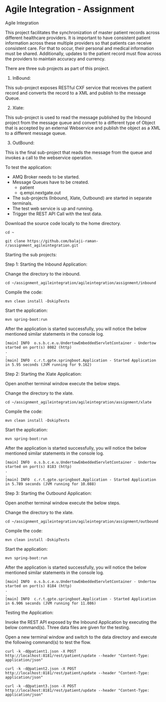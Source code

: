 # Agile Integration - Assignment

Agile Integration

This project facilitates the synchronization of master patient records across different healthcare providers. It is important to have consistent patient information across these multiple providers so that patients can receive consistent care. For that to occur, their personal and medical information must be shared. Additionally, updates to the patient record must flow across the providers to maintain accuracy and currency.

There are three sub projects as part of this project.

1. InBound:

This sub-project exposes RESTful CXF service that receives the patient record and converts the record to a XML and publish to the message Queue.

2. Xlate:

This sub-project is used to read the message published by the Inbound project from the message queue and convert to a different type of Object that is accepted by an external Webservice and publish the object as a XML to a different message queue.

3. OutBound:

This is the final sub-project that reads the message from the queue and invokes a call to the webservice operation.


To test the application:

<ul>
  <li>AMQ Broker needs to be started.</li>
  <li>
    Message Queues have to be created.
    <ul>
      <li>patient</li>
      <li>q.empi.nextgate.out</li>
    </ul>
  </li>
  <li>The sub-projects (Inbound, Xlate, Outbound) are started in separate terminals.</li>
  <li>The test web service is up and running.</li>
  <li>Trigger the REST API Call with the test data.</li>    
</ul>

Download the source code locally to the home directory.

```
cd ~

git clone https://github.com/balaji-raman-r/assignment_agileintegration.git

```

Starting the sub projects:

Step 1: Starting the Inbound Application:

Change the directory to the inbound.

```
cd ~/assignment_agileintegration/agileintegration/assignment/inbound
```
Compile the code:

```
mvn clean install -DskipTests
```
Start the application:

```
mvn spring-boot:run
```

After the application is started successfully, you will notice the below mentioned similar statements in the console log.

```
[main] INFO  o.s.b.c.e.u.UndertowEmbeddedServletContainer - Undertow started on port(s) 8082 (http)
.
.
[main] INFO  c.r.t.gpte.springboot.Application - Started Application in 5.95 seconds (JVM running for 9.162)
```

Step 2: Starting the Xlate Application:

Open another terminal window execute the below steps.

Change the directory to the xlate.

```
cd ~/assignment_agileintegration/agileintegration/assignment/xlate
```
Compile the code:

```
mvn clean install -DskipTests
```
Start the application:

```
mvn spring-boot:run
```

After the application is started successfully, you will notice the below mentioned similar statements in the console log.

```
[main] INFO  o.s.b.c.e.u.UndertowEmbeddedServletContainer - Undertow started on port(s) 8183 (http)
.
.
[main] INFO  c.r.t.gpte.springboot.Application - Started Application in 5.789 seconds (JVM running for 10.088)
```

Step 3: Starting the Outbound Application:

Open another terminal window execute the below steps.

Change the directory to the xlate.

```
cd ~/assignment_agileintegration/agileintegration/assignment/outbound
```
Compile the code:

```
mvn clean install -DskipTests
```
Start the application:

```
mvn spring-boot:run
```

After the application is started successfully, you will notice the below mentioned similar statements in the console log.

```
[main] INFO  o.s.b.c.e.u.UndertowEmbeddedServletContainer - Undertow started on port(s) 8184 (http)
.
.
[main] INFO  c.r.t.gpte.springboot.Application - Started Application in 6.906 seconds (JVM running for 11.086)
```

Testing the Application:

Invoke the REST API exposed by the Inbound Application by executing the below command(s). Three data files are given for the testing.

Open a new terminal window and switch to the data directory and execute the following command(s) to test the flow.

```
curl -k -d@patient1.json -X POST http://localhost:8181/rest/patient/update --header "Content-Type: application/json"

curl -k -d@patient2.json -X POST http://localhost:8181/rest/patient/update --header "Content-Type: application/json"

curl -k -d@patient3.json -X POST http://localhost:8181/rest/patient/update --header "Content-Type: application/json"

```
